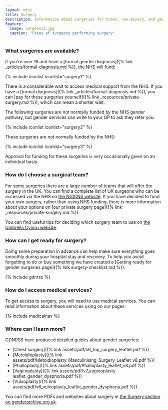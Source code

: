 ```yaml
---
layout: misc
title: Surgery
description: Information about surgeries for trans, non-binary, and gender non-conforming people
feature:
  image: surgeons2.jpg
  caption: "Faces of surgeons performing surgery"
---
```


### What surgeries are available?

If you're over 18 and have a [formal gender diagnosis]({% link _articles/formal-diagnosis.md %}), the NHS will fund:

{% include iconlist iconlist="surgery1" %}

There is a considerable wait to access medical support from the NHS. If you have a [formal diagnosis]({% link _articles/formal-diagnosis.md %}), you can [pay for these surgeries yourself]({% link _resources/private-surgery.md %}), which can mean a shorter wait.

The following surgeries are not normally funded by the NHS gender pathway, but gender services can write to your GP to ask they refer you:

{% include iconlist iconlist="surgery2" %}

These surgeries are not normally funded by the NHS:

{% include iconlist iconlist="surgery3" %}

Approval for funding for these surgeries is very occasionally given on an individual basis.

### How do I choose a surgical team?

For some surgeries there are a large number of teams that will offer the surgery in the UK. You can find a complete list of UK surgeons who can be accessed via the NHS on [the NGICNS website](https://www.ngicns.scot.nhs.uk/nhsservices/adults/surgery/surgery-providers/). If you have decided to fund your own surgery, rather than using NHS funding, there is more information about your options on [our private surgery page]({% link _resources/private-surgery.md %}).

You can find useful tips for deciding which surgery team to use on [the Umbrella Cymru website](https://umbrellagwent.od2.vtiger.com/kb/article/396664-Choosing-your-surgeon?catid=1&subid=4).

### How can I get ready for surgery?

Doing some preparation in advance can help make sure everything goes smoothly during your hospital stay and recovery. To help you avoid forgetting to do or buy something we have created a [Getting ready for gender surgeries page]({% link surgery-checklist.md %}).

{% include gdnrss %}

### How do I access medical services?

To get access to surgery, you will need to use medical services. You can read information about these services using on our pages:

{% include medicalnav %}

### Where can I learn more?

GDNRSS have produced detailed guides about gender surgeries:

- [Chest surgery]({% link assets/pdf/v6_top_surgery_leaflet.pdf %})
- [Metoidioplasty]({% link assets/pdf/Metoidioplasty_Masculinising_Surgery_Leaflet_v8.pdf %})
- [Phalloplasty]({% link assets/pdf/Phalloplasty_leaflet_v8.pdf %})
- [Vaginoplasty]({% link assets/pdf/v7_vaginoplasty leaflet_gender_dysphoria.pdf %})
- [Vulvoplasty]({% link assets/pdf/v6_vulvoplasty_leaflet_gender_dysphoria.pdf %})

You can find more PDFs and websites about surgery in [the Surgery section on genderarchive.org.uk](https://genderarchive.org.uk/tag/surgery/).